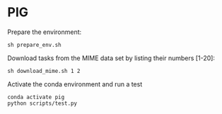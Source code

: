 # PIG   
Prepare the environment:<br>
```
sh prepare_env.sh
```
Download tasks from the MIME data set by listing their numbers [1-20]:<br>
```
sh download_mime.sh 1 2 
```
Activate the conda environment and run a test<br>
```
conda activate pig
python scripts/test.py
```